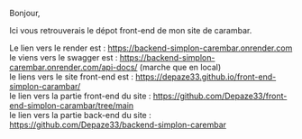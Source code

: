 Bonjour,

Ici vous retrouverais le dépot front-end de mon site de carambar.

Le lien vers le render est : https://backend-simplon-carembar.onrender.com <br>
le viens vers le swagger est : https://backend-simplon-carembar.onrender.com/api-docs/ (marche que en local) <br>
le liens vers le site front-end est : https://depaze33.github.io/front-end-simplon-carambar/<br>
le lien vers la partie front-end du site : https://github.com/Depaze33/front-end-simplon-carambar/tree/main <br>
le lien vers la partie back-end du site : https://github.com/Depaze33/backend-simplon-carembar
